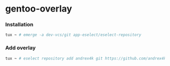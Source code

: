 # gentoo-overlay
### Installation

```bash
tux ~ # emerge -a dev-vcs/git app-eselect/eselect-repository
```
### Add overlay

```bash
tux ~ # eselect repository add andrex4k git https://github.com/andrex4k/gentoo-overlay.git && emerge --sync
```

